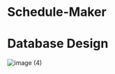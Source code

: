 # Schedule-Maker

# Database Design

![image (4)](https://user-images.githubusercontent.com/48292271/134792171-5fabb39b-0807-4e97-a987-89a642e4eb43.png)
